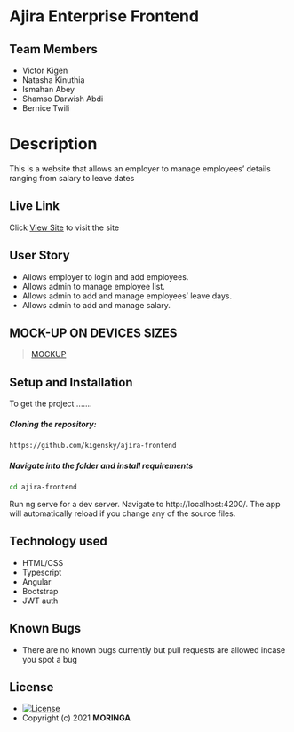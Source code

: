 # Ajira Enterprise Frontend
## Team Members
* Victor Kigen
* Natasha Kinuthia
* Ismahan Abey
* Shamso Darwish Abdi
* Bernice Twili
  

  
# Description  
This is a website that allows an employer to manage employees’ details ranging from salary to leave dates
  
##  Live Link  
 Click [View Site]()  to visit the site
 

## User Story  
  
* Allows employer to login and add employees.
* Allows admin to manage employee list.
* Allows admin to add and manage employees’ leave days.
* Allows admin to add and manage salary.

  
## MOCK-UP ON DEVICES SIZES

>[MOCKUP](https://www.figma.com/file/s2NsJHJw8LQJpVRR7F2Ry0/AJIRA?node-id=0%3A1)
  
## Setup and Installation  
To get the project .......  
  
##### Cloning the repository:  
 ```bash 
 https://github.com/kigensky/ajira-frontend
```
##### Navigate into the folder and install requirements  
 ```bash 
cd ajira-frontend
```
Run ng serve for a dev server. Navigate to http://localhost:4200/. The app will automatically reload if you change any of the source files.
  
  
## Technology used  
  
* HTML/CSS
* Typescript
* Angular
* Bootstrap
* JWT auth
  
  
## Known Bugs  
* There are no known bugs currently but pull requests are allowed incase you spot a bug  
  

  
## License 

* [![License](https://img.shields.io/packagist/l/loopline-systems/closeio-api-wrapper.svg)](https://github.com/kigensky/ajira-frontend/blob/main/LICENCE)  
* Copyright (c) 2021 **MORINGA**
